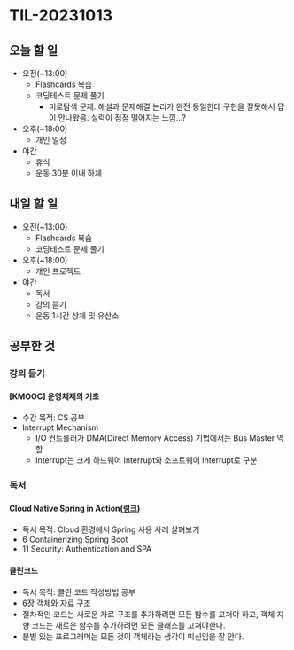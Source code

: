 # TIL-20231013

## 오늘 할 일

- 오전(~13:00)
  - Flashcards 복습
  - 코딩테스트 문제 풀기
    - 미로탐색 문제. 해설과 문제해결 논리가 완전 동일한데 구현을 잘못해서 답이 안나왔음. 실력이 점점 떨어지는 느낌...?
- 오후(~18:00)
  - 개인 일정
- 야간
  - 휴식
  - 운동 30분 이내 하체

## 내일 할 일

- 오전(~13:00)
  - Flashcards 복습
  - 코딩테스트 문제 풀기
- 오후(~18:00)
  - 개인 프로젝트
- 야간
  - 독서
  - 강의 듣기
  - 운동 1시간 상체 및 유산소

## 공부한 것

### 강의 듣기

#### [KMOOC] 운영체제의 기초

- 수강 목적: CS 공부
- Interrupt Mechanism
  - I/O 컨트롤러가 DMA(Direct Memory Access) 기법에서는 Bus Master 역할
  - Interrupt는 크게 하드웨어 Interrupt와 소프트웨어 Interrupt로 구분

### 독서

#### Cloud Native Spring in Action([링크](https://www.manning.com/books/cloud-native-spring-in-action))

- 독서 목적: Cloud 환경에서 Spring 사용 사례 살펴보기
- 6 Containerizing Spring Boot
- 11 Security: Authentication and SPA

#### 클린코드

- 독서 목적: 클린 코드 작성방법 공부
- 6장 객체와 자료 구조
- 절차적인 코드는 새로운 자료 구조를 추가하려면 모든 함수를 고쳐야 하고, 객체 지향 코드는 새로운 함수를 추가하려면 모든 클래스를 고쳐야한다.
- 분별 있는 프로그래머는 모든 것이 객체라는 생각이 미신임을 잘 안다.

